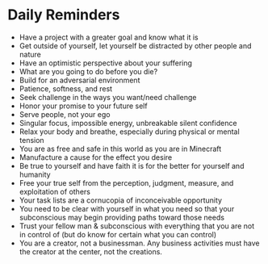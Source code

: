 # Daily Reminders

* Have a project with a greater goal and know what it is
* Get outside of yourself, let yourself be distracted by other people and nature
* Have an optimistic perspective about your suffering
* What are you going to do before you die?
* Build for an adversarial environment
* Patience, softness, and rest
* Seek challenge in the ways you want/need challenge
* Honor your promise to your future self
* Serve people, not your ego
* Singular focus, impossible energy, unbreakable silent confidence
* Relax your body and breathe, especially during physical or mental tension
* You are as free and safe in this world as you are in Minecraft
* Manufacture a cause for the effect you desire
* Be true to yourself and have faith it is for the better for yourself and humanity
* Free your true self from the perception, judgment, measure, and exploitation of others
* Your task lists are a cornucopia of inconceivable opportunity
* You need to be clear with yourself in what you need so that your subconscious may begin providing paths toward those needs
* Trust your fellow man & subconscious with everything that you are not in control of (but do know for certain what you can control)
* You are a creator, not a businessman. Any business activities must have the creator at the center, not the creations.
